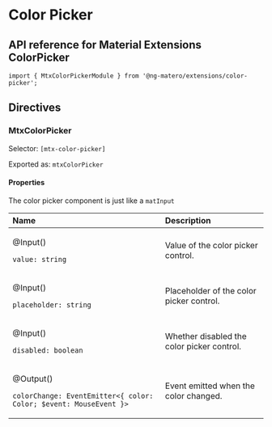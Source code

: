 # Color Picker

## API reference for Material Extensions ColorPicker

`import { MtxColorPickerModule } from '@ng-matero/extensions/color-picker';`

## Directives

### MtxColorPicker

Selector: `[mtx-color-picker]`

Exported as: `mtxColorPicker`

#### Properties

The color picker component is just like a `matInput`

<table>
  <thead>
    <tr>
      <th style="text-align:left">Name</th>
      <th style="text-align:left">Description</th>
    </tr>
  </thead>
  <tbody>
    <tr>
      <td style="text-align:left">
        <p>@Input()</p>
        <p><code>value: string</code>
        </p>
      </td>
      <td style="text-align:left">Value of the color picker control.</td>
    </tr>
    <tr>
      <td style="text-align:left">
        <p>@Input()</p>
        <p><code>placeholder: string</code>
        </p>
      </td>
      <td style="text-align:left">Placeholder of the color picker control.</td>
    </tr>
    <tr>
      <td style="text-align:left">
        <p>@Input()</p>
        <p><code>disabled: boolean</code>
        </p>
      </td>
      <td style="text-align:left">Whether disabled the color picker control.</td>
    </tr>
    <tr>
      <td style="text-align:left">
        <p>@Output()</p>
        <p><code>colorChange: EventEmitter&lt;{ color: Color; $event: MouseEvent }&gt;</code>
        </p>
      </td>
      <td style="text-align:left">Event emitted when the color changed.</td>
    </tr>
  </tbody>
</table>

